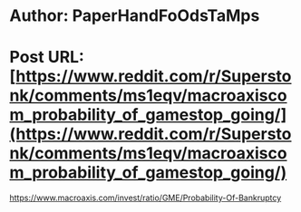 # Author: PaperHandFoOdsTaMps
# Post URL: [https://www.reddit.com/r/Superstonk/comments/ms1eqv/macroaxiscom_probability_of_gamestop_going/](https://www.reddit.com/r/Superstonk/comments/ms1eqv/macroaxiscom_probability_of_gamestop_going/)


https://www.macroaxis.com/invest/ratio/GME/Probability-Of-Bankruptcy